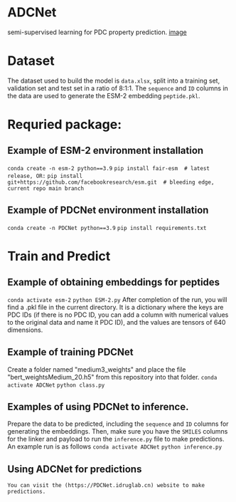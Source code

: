 # ADCNet
semi-supervised learning for PDC property prediction.
[image](https://github.com/idrugLab/PDCNet/blob/main/PDCNet.png)
# Dataset
The dataset used to build the model is `data.xlsx`, split into a training set, validation set and test set in a ratio of 8:1:1. The `sequence` and `ID` columns in the data are used to generate the ESM-2 embedding `peptide.pkl`.
# Requried package:
## Example of ESM-2 environment installation
`conda create -n esm-2 python==3.9`
`pip install fair-esm  # latest release, OR:`
 `pip install git+https://github.com/facebookresearch/esm.git  # bleeding edge, current repo main branch`
## Example of PDCNet environment installation
`conda create -n PDCNet python==3.9`
`pip install requirements.txt`
# Train and Predict
## Example of obtaining embeddings for peptides
`conda activate esm-2`
`python ESM-2.py`
After completion of the run, you will find a .pkl file in the current directory. It is a dictionary where the keys are PDC IDs (if there is no PDC ID, you can add a column with numerical values to the original data and name it PDC ID), and the values are tensors of 640 dimensions.

## Example of training PDCNet
Create a folder named "medium3_weights" and place the file "bert_weightsMedium_20.h5" from this repository into that folder.
`conda activate ADCNet`
`python class.py`

## Examples of using PDCNet to inference.
Prepare the data to be predicted, including the `sequence` and `ID` columns for generating the embeddings. Then, make sure you have the `SMILES` columns for the linker and payload to run the `inference.py` file to make predictions. An example run is as follows
`conda activate ADCNet`
`python inference.py`
## Using ADCNet for predictions
`You can visit the (https://PDCNet.idruglab.cn) website to make predictions.`
